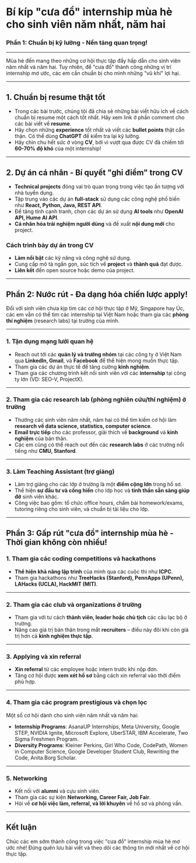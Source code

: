 # Bí kíp "cưa đổ" internship mùa hè cho sinh viên năm nhất, năm hai

### Phần 1: Chuẩn bị kỹ lưỡng - Nền tảng quan trọng!

---

Mùa hè đến mang theo những cơ hội thực tập đầy hấp dẫn cho sinh viên năm nhất và năm hai. Tuy nhiên, để "cưa đổ" thành công những vị trí internship mơ ước, các em cần chuẩn bị cho mình những "vũ khí" lợi hại.

---

## 1. Chuẩn bị resume thật tốt

- Trong các bài trước, chúng tôi đã chia sẻ những bài viết hữu ích về cách chuẩn bị resume một cách tốt nhất. Hãy xem link ở phần comment cho các bài viết về **resume**.
- Hãy chọn những **experience** tốt nhất và viết các **bullet points** thật cẩn thận. Có thể dùng **ChatGPT** để kiểm tra lại kỹ lưỡng.
- Hãy chỉn chu hết sức ở vòng **CV**, bởi vì vượt qua được CV đã chiếm tới **60-70% độ khó** của một internship!

---

## 2. Dự án cá nhân - Bí quyết "ghi điểm" trong CV

- **Technical projects** đóng vai trò quan trọng trong việc tạo ấn tượng với nhà tuyển dụng.
- Tập trung vào các dự án **full-stack** sử dụng các công nghệ phổ biến như **React, Python, Java, REST API**.
- Để tăng tính cạnh tranh, chọn các dự án sử dụng **AI tools** như **OpenAI API, Hume AI API**.
- **Cá nhân hóa trải nghiệm người dùng** và đề xuất **nội dung mới** cho project.

### Cách trình bày dự án trong CV

- **Làm nổi bật** các kỹ năng và công nghệ sử dụng.
- Cung cấp mô tả ngắn gọn, súc tích về **project** và **thành quả** đạt được.
- **Liên kết** đến open source hoặc demo của project.

---

## Phần 2: Nước rút - Đa dạng hóa chiến lược apply!

Đối với sinh viên chưa kịp tìm các cơ hội thực tập ở Mỹ, Singapore hay Úc, các em vẫn có thể tìm các internship tại Việt Nam hoặc tham gia các **phòng thí nghiệm** (research labs) tại trường của mình.

---

### 1. Tận dụng mạng lưới quan hệ

- Reach out tới các **quản lý và trưởng nhóm** tại các công ty ở Việt Nam qua **LinkedIn, Gmail**, và **Facebook** để thể hiện mong muốn thực tập.
- Tham gia các dự án thực tế để tăng cường **kinh nghiệm**.
- Tham gia các chương trình kết nối sinh viên với các **internship** tại công ty lớn (VD: SEO-V, ProjectX).

---

### 2. Tham gia các research lab (phòng nghiên cứu/thí nghiệm) ở trường

- Thường các sinh viên năm nhất, năm hai có thể tìm kiếm cơ hội làm **research về data science, statistics, computer science**.
- **Email trực tiếp** cho các professor, giải thích về **background** và **kinh nghiệm** của bản thân.
- Các em cũng có thể reach out đến các **research labs** ở các trường nổi tiếng như **CMU, Stanford**.

---

### 3. Làm Teaching Assistant (trợ giảng)

- Làm trợ giảng cho các lớp ở trường là một **điểm cộng lớn** trong hồ sơ.
- Thể hiện **sự đầu tư và cống hiến** cho lớp học và **tinh thần sẵn sàng giúp đỡ** sinh viên khác.
- Công việc bao gồm: tổ chức office hours, chấm bài homework/exams, tutoring riêng cho sinh viên, và chuẩn bị tài liệu cho lớp.

---

## Phần 3: Gấp rút "cưa đổ" internship mùa hè - Thời gian không còn nhiều!

### 1. Tham gia các coding competitions và hackathons

- **Thể hiện khả năng lập trình** của mình qua các cuộc thi như **ICPC**.
- Tham gia hackathons như **TreeHacks (Stanford), PennApps (UPenn), LAHacks (UCLA), HackMIT (MIT)**.

---

### 2. Tham gia các club và organizations ở trường

- Tham gia với tư cách **thành viên, leader hoặc chủ tịch** các câu lạc bộ ở trường.
- Nâng cao giá trị bản thân trong mắt **recruiters** – điều này đôi khi còn giá trị hơn cả **kinh nghiệm thực tập**.

---

### 3. Applying và xin referral

- **Xin referral** từ các employee hoặc intern trước khi nộp đơn.
- Tăng cơ hội được **xem xét hồ sơ** bằng cách xin referral vào thời điểm phù hợp.

---

### 4. Tham gia các program prestigious và chọn lọc

Một số cơ hội dành cho sinh viên năm nhất và năm hai:

- **Internship Programs**: AsanaUP Internships, Meta University, Google STEP, NVIDIA Ignite, Microsoft Explore, UberSTAR, IBM Accelerate, Two Sigma Freshmen Program.
- **Diversity Programs**: Kleiner Perkins, Girl Who Code, CodePath, Women in Computer Science, Google Developer Student Club, Rewriting the Code, Anita.Borg Scholar.

---

### 5. Networking

- Kết nối với **alumni** và cựu sinh viên.
- Tham gia các sự kiện **Networking, Career Fair, Job Fair**.
- Hỏi về **cơ hội việc làm, referral, và lời khuyên** về hồ sơ và phỏng vấn.

---

## Kết luận

Chúc các em sớm thành công trong việc "cưa đổ" internship mùa hè mơ ước nhé! Đừng quên lưu bài viết và theo dõi các thông tin mới nhất về cơ hội thực tập.
